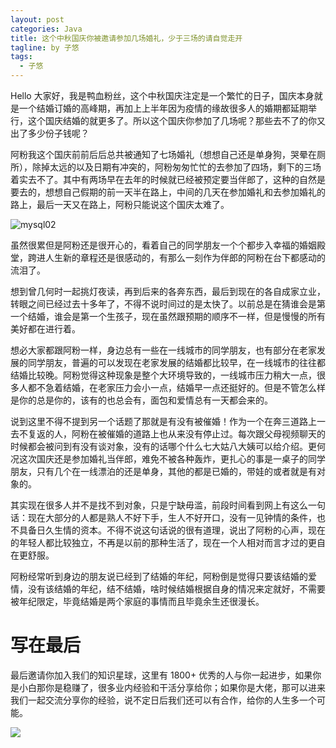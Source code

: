 ```yaml
---
layout: post
categories: Java
title: 这个中秋国庆你被邀请参加几场婚礼，少于三场的请自觉走开
tagline: by 子悠
tags: 
  - 子悠
---
```

Hello 大家好，我是鸭血粉丝，这个中秋国庆注定是一个繁忙的日子，国庆本身就是一个结婚订婚的高峰期，再加上上半年因为疫情的缘故很多人的婚期都延期举行，这个国庆结婚的就更多了。所以这个国庆你参加了几场呢？那些去不了的你又出了多少份子钱呢？

<!--more-->

阿粉我这个国庆前前后后总共被通知了七场婚礼（想想自己还是单身狗，哭晕在厕所），除掉太远的以及日期有冲突的，阿粉匆匆忙忙的去参加了四场，剩下的三场着实去不了。其中有两场早在去年的时候就已经被预定要当伴郎了，这种的自然是要去的，想想自己假期的前一天半在路上，中间的几天在参加婚礼和去参加婚礼的路上，最后一天又在路上，阿粉只能说这个国庆太难了。

![mysql02](http://www.justdojava.com/assets/images/2019/java/image_ziyou/2020/wedding/mysql02-2253667.gif)

虽然很累但是阿粉还是很开心的，看着自己的同学朋友一个个都步入幸福的婚姻殿堂，跨进人生新的章程还是很感动的，有那么一刻作为伴郎的阿粉在台下都感动的流泪了。

想到曾几何时一起挑灯夜读，再到后来的各奔东西，最后到现在的各自成家立业，转眼之间已经过去十多年了，不得不说时间过的是太快了。以前总是在猜谁会是第一个结婚，谁会是第一个生孩子，现在虽然跟预期的顺序不一样，但是慢慢的所有美好都在进行着。

想必大家都跟阿粉一样，身边总有一些在一线城市的同学朋友，也有部分在老家发展的同学朋友，普遍的可以发现在老家发展的结婚都比较早，在一线城市的往往都结婚比较晚。阿粉觉得这种现象是整个大环境导致的，一线城市压力稍大一点，很多人都不急着结婚，在老家压力会小一点，结婚早一点还挺好的。但是不管怎么样是你的总是你的，该有的也总会有，面包和爱情总有一天都会来的。

说到这里不得不提到另一个话题了那就是有没有被催婚！作为一个在奔三道路上一去不复返的人，阿粉在被催婚的道路上也从来没有停止过。每次跟父母视频聊天的时候都会被问到有没有谈对象，没有的话哪个什么七大姑八大姨可以给介绍。更何况这次国庆还是参加婚礼当伴郎，难免不被各种轰炸，更扎心的事是一桌子的同学朋友，只有几个在一线漂泊的还是单身，其他的都是已婚的，带娃的或者就是有对象的。

其实现在很多人并不是找不到对象，只是宁缺毋滥，前段时间看到网上有这么一句话：现在大部分的人都是熟人不好下手，生人不好开口，没有一见钟情的条件，也不具备日久生情的资本。不得不说这句话说的很有道理，说出了阿粉的心声，现在的年轻人都比较独立，不再是以前的那种生活了，现在一个人相对而言才过的更自在更舒服。

阿粉经常听到身边的朋友说已经到了结婚的年纪，阿粉倒是觉得只要该结婚的爱情，没有该结婚的年纪，结不结婚，啥时候结婚根据自身的情况来定就好，不需要被年纪限定，毕竟结婚是两个家庭的事情而且毕竟余生还很漫长。

# 写在最后

最后邀请你加入我们的知识星球，这里有 1800+ 优秀的人与你一起进步，如果你是小白那你是稳赚了，很多业内经验和干活分享给你；如果你是大佬，那可以进来我们一起交流分享你的经验，说不定日后我们还可以有合作，给你的人生多一个可能。

![](http://www.justdojava.com/assets/images/2019/java/image_ziyou/子悠-知识星球.png)
